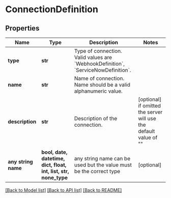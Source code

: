 # ConnectionDefinition


## Properties
Name | Type | Description | Notes
------------ | ------------- | ------------- | -------------
**type** | **str** | Type of connection. Valid values are &#x60;WebhookDefinition&#x60;, &#x60;ServiceNowDefinition&#x60;. | 
**name** | **str** | Name of connection. Name should be a valid alphanumeric value. | 
**description** | **str** | Description of the connection. | [optional]  if omitted the server will use the default value of ""
**any string name** | **bool, date, datetime, dict, float, int, list, str, none_type** | any string name can be used but the value must be the correct type | [optional]

[[Back to Model list]](../README.md#documentation-for-models) [[Back to API list]](../README.md#documentation-for-api-endpoints) [[Back to README]](../README.md)


